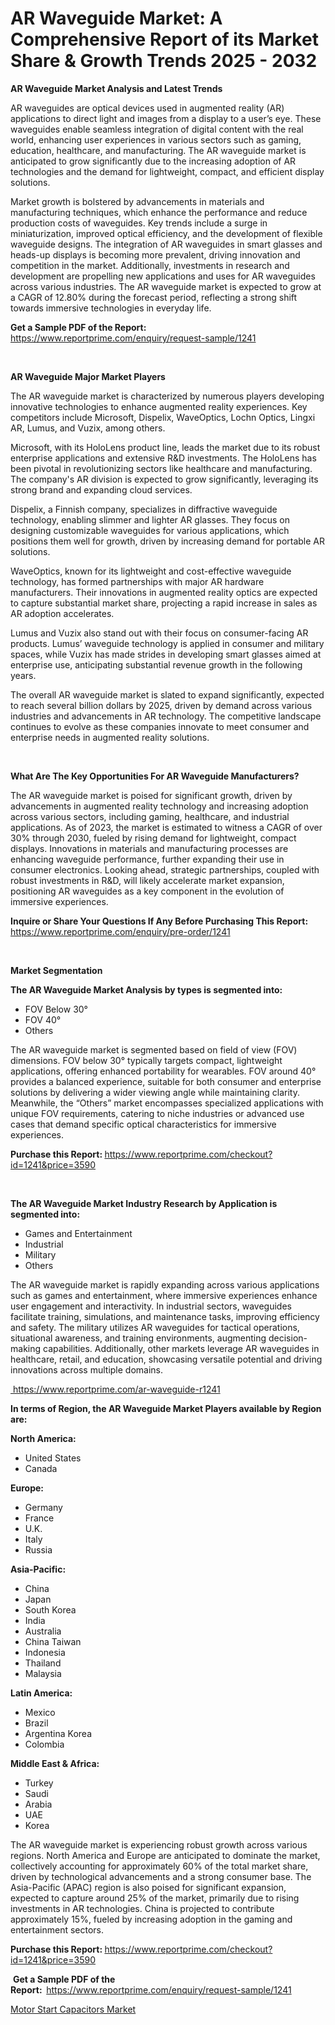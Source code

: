 <p><h1>AR Waveguide Market: A Comprehensive Report of its Market Share & Growth Trends 2025 - 2032</h1></p><p><strong>AR Waveguide Market Analysis and Latest Trends</strong></p>
<p><p>AR waveguides are optical devices used in augmented reality (AR) applications to direct light and images from a display to a user’s eye. These waveguides enable seamless integration of digital content with the real world, enhancing user experiences in various sectors such as gaming, education, healthcare, and manufacturing. The AR waveguide market is anticipated to grow significantly due to the increasing adoption of AR technologies and the demand for lightweight, compact, and efficient display solutions.</p><p>Market growth is bolstered by advancements in materials and manufacturing techniques, which enhance the performance and reduce production costs of waveguides. Key trends include a surge in miniaturization, improved optical efficiency, and the development of flexible waveguide designs. The integration of AR waveguides in smart glasses and heads-up displays is becoming more prevalent, driving innovation and competition in the market. Additionally, investments in research and development are propelling new applications and uses for AR waveguides across various industries. The AR waveguide market is expected to grow at a CAGR of 12.80% during the forecast period, reflecting a strong shift towards immersive technologies in everyday life.</p></p>
<p><strong>Get a Sample PDF of the Report:&nbsp;</strong> <a href="https://www.reportprime.com/enquiry/request-sample/1241?utm_campaign=2819&utm_medium=2&utm_source=Github&utm_content=ia&utm_term=18032025&utm_id=ar-waveguide">https://www.reportprime.com/enquiry/request-sample/1241</a></p>
<p>&nbsp;</p>
<p><strong>AR Waveguide Major Market Players</strong></p>
<p><p>The AR waveguide market is characterized by numerous players developing innovative technologies to enhance augmented reality experiences. Key competitors include Microsoft, Dispelix, WaveOptics, Lochn Optics, Lingxi AR, Lumus, and Vuzix, among others.</p><p>Microsoft, with its HoloLens product line, leads the market due to its robust enterprise applications and extensive R&D investments. The HoloLens has been pivotal in revolutionizing sectors like healthcare and manufacturing. The company's AR division is expected to grow significantly, leveraging its strong brand and expanding cloud services.</p><p>Dispelix, a Finnish company, specializes in diffractive waveguide technology, enabling slimmer and lighter AR glasses. They focus on designing customizable waveguides for various applications, which positions them well for growth, driven by increasing demand for portable AR solutions.</p><p>WaveOptics, known for its lightweight and cost-effective waveguide technology, has formed partnerships with major AR hardware manufacturers. Their innovations in augmented reality optics are expected to capture substantial market share, projecting a rapid increase in sales as AR adoption accelerates.</p><p>Lumus and Vuzix also stand out with their focus on consumer-facing AR products. Lumus’ waveguide technology is applied in consumer and military spaces, while Vuzix has made strides in developing smart glasses aimed at enterprise use, anticipating substantial revenue growth in the following years.</p><p>The overall AR waveguide market is slated to expand significantly, expected to reach several billion dollars by 2025, driven by demand across various industries and advancements in AR technology. The competitive landscape continues to evolve as these companies innovate to meet consumer and enterprise needs in augmented reality solutions.</p></p>
<p>&nbsp;</p>
<p><strong>What Are The Key Opportunities For AR Waveguide Manufacturers?</strong></p>
<p><p>The AR waveguide market is poised for significant growth, driven by advancements in augmented reality technology and increasing adoption across various sectors, including gaming, healthcare, and industrial applications. As of 2023, the market is estimated to witness a CAGR of over 30% through 2030, fueled by rising demand for lightweight, compact displays. Innovations in materials and manufacturing processes are enhancing waveguide performance, further expanding their use in consumer electronics. Looking ahead, strategic partnerships, coupled with robust investments in R&D, will likely accelerate market expansion, positioning AR waveguides as a key component in the evolution of immersive experiences.</p></p>
<p><strong>Inquire or Share Your Questions If Any Before Purchasing This Report:</strong> <a href="https://www.reportprime.com/enquiry/pre-order/1241?utm_campaign=2819&utm_medium=2&utm_source=Github&utm_content=ia&utm_term=18032025&utm_id=ar-waveguide">https://www.reportprime.com/enquiry/pre-order/1241</a></p>
<p>&nbsp;</p>
<p><strong>Market Segmentation</strong></p>
<p><strong>The AR Waveguide Market Analysis by types is segmented into:</strong></p>
<p><ul><li>FOV Below 30°</li><li>FOV 40°</li><li>Others</li></ul></p>
<p><p>The AR waveguide market is segmented based on field of view (FOV) dimensions. FOV below 30° typically targets compact, lightweight applications, offering enhanced portability for wearables. FOV around 40° provides a balanced experience, suitable for both consumer and enterprise solutions by delivering a wider viewing angle while maintaining clarity. Meanwhile, the “Others” market encompasses specialized applications with unique FOV requirements, catering to niche industries or advanced use cases that demand specific optical characteristics for immersive experiences.</p></p>
<p><strong>Purchase this Report:&nbsp;</strong><a href="https://www.reportprime.com/checkout?id=1241&price=3590&utm_campaign=2819&utm_medium=2&utm_source=Github&utm_content=ia&utm_term=18032025&utm_id=ar-waveguide">https://www.reportprime.com/checkout?id=1241&price=3590</a></p>
<p>&nbsp;</p>
<p><strong>The AR Waveguide Market Industry Research by Application is segmented into:</strong></p>
<p><ul><li>Games and Entertainment</li><li>Industrial</li><li>Military</li><li>Others</li></ul></p>
<p><p>The AR waveguide market is rapidly expanding across various applications such as games and entertainment, where immersive experiences enhance user engagement and interactivity. In industrial sectors, waveguides facilitate training, simulations, and maintenance tasks, improving efficiency and safety. The military utilizes AR waveguides for tactical operations, situational awareness, and training environments, augmenting decision-making capabilities. Additionally, other markets leverage AR waveguides in healthcare, retail, and education, showcasing versatile potential and driving innovations across multiple domains.</p></p>
<p><a href="https://www.reportprime.com/ar-waveguide-r1241?utm_campaign=2819&utm_medium=2&utm_source=Github&utm_content=ia&utm_term=18032025&utm_id=ar-waveguide">&nbsp;https://www.reportprime.com/ar-waveguide-r1241</a></p>
<p><strong>In terms of Region, the AR Waveguide Market Players available by Region are:</strong></p>
<p>
    <p> <strong> North America: </strong>
        <ul>
            <li>United States</li>
            <li>Canada</li>
        </ul>
        </p> 
    <p> <strong> Europe: </strong>
        <ul>
            <li>Germany</li>
            <li>France</li>
            <li>U.K.</li>
            <li>Italy</li>
            <li>Russia</li>
        </ul>
        </p> 
    <p> <strong> Asia-Pacific: </strong>
        <ul>
            <li>China</li>
            <li>Japan</li>
            <li>South Korea</li>
            <li>India</li>
            <li>Australia</li>
            <li>China Taiwan</li>
            <li>Indonesia</li>
            <li>Thailand</li>
            <li>Malaysia</li>
        </ul>
        </p> 
    <p> <strong> Latin America: </strong>
        <ul>
            <li>Mexico</li>
            <li>Brazil</li>
            <li>Argentina Korea</li>
            <li>Colombia</li>
        </ul>
        </p> 
    <p> <strong> Middle East & Africa: </strong>
        <ul>
            <li>Turkey</li>
            <li>Saudi</li>
            <li>Arabia</li>
            <li>UAE</li>
            <li>Korea</li>
        </ul>
    </p>
    </p>
<p><p>The AR waveguide market is experiencing robust growth across various regions. North America and Europe are anticipated to dominate the market, collectively accounting for approximately 60% of the total market share, driven by technological advancements and a strong consumer base. The Asia-Pacific (APAC) region is also poised for significant expansion, expected to capture around 25% of the market, primarily due to rising investments in AR technologies. China is projected to contribute approximately 15%, fueled by increasing adoption in the gaming and entertainment sectors.</p></p>
<p><strong>Purchase this Report: </strong><a href="https://www.reportprime.com/checkout?id=1241&price=3590&utm_campaign=2819&utm_medium=2&utm_source=Github&utm_content=ia&utm_term=18032025&utm_id=ar-waveguide">https://www.reportprime.com/checkout?id=1241&price=3590</a></p>
<p>&nbsp;<strong>Get a Sample PDF of the Report:&nbsp;&nbsp;</strong><a href="https://www.reportprime.com/enquiry/request-sample/1241?utm_campaign=2819&utm_medium=2&utm_source=Github&utm_content=ia&utm_term=18032025&utm_id=ar-waveguide">https://www.reportprime.com/enquiry/request-sample/1241</a></p>
<p><strong></strong></p>
<p><p><a href="https://github.com/MarciaRunte/Market-Research-Report-List-2/blob/main/motor-start-capacitors-market.md?utm_campaign=2819&utm_medium=2&utm_source=Github&utm_content=ia&utm_term=18032025&utm_id=ar-waveguide">Motor Start Capacitors Market</a></p></p>